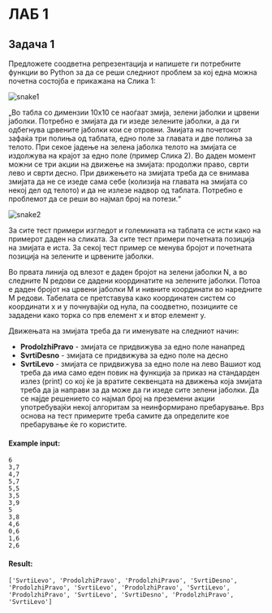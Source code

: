 # ЛАБ 1

## Задача 1

Предложете соодветна репрезентација и напишете ги потребните функции во Python за да се реши следниот проблем за кој една можна почетна состојба е прикажана на Слика 1:

![snake1](https://i.imgur.com/Z5Bg0bk.png)

„Во табла со димензии 10x10 се наоѓаат змија, зелени јаболки и црвени јаболки. Потребно е змијата да ги изеде зелените јаболки, а да ги одбегнува црвените јаболки кои се отровни. Змијата на почетокот зафаќа три полиња од таблата, едно поле за главата и две полиња за телото. При секое јадење на зелена јаболка телото на змијата се издолжува на крајот за едно поле (пример Слика 2). Во даден момент можни се три акции на движење на змијата: продолжи право, сврти лево и сврти десно. При движењето на змијата треба да се внимава змијата да не се изеде сама себе (колизија на главата на змијата со некој дел од телото) и да не излезе надвор од таблата. Потребно е проблемот да се реши во најмал број на потези.“

![snake2](https://i.imgur.com/rHA3zTs.png)

За сите тест примери изгледот и големината на таблата се исти како на примерот даден на сликата. За сите тест примери почетната позиција на змијата е иста. За секој тест пример се менува бројот и почетната позиција на зелените и црвените јаболки.

Во првата линија од влезот е даден бројот на зелени јаболки N, а во следните N редови се дадени координатите на зелените јаболки. Потоа е даден бројот на црвени јаболки M и нивните координати во наредните M редови. Табелата се претставува како координатен систем со координати x и y почнувајќи од нула, па соодветно, позициите се зададени како торка со прв елемент x и втор елемент y.

Движењата на змијата треба да ги именувате на следниот начин:

- **ProdolzhiPravo** - змијата се придвижува за едно поле нанапред
- **SvrtiDesno** - змијата се придвижува за едно поле на десно
- **SvrtiLevo** - змијата се придвижува за едно поле на лево
  Вашиот код треба да има само еден повик на функција за приказ на стандарден излез (print) со кој ќе ја вратите секвенцата на движења која змијата треба да ја направи за да може да ги изеде сите зелени јаболки. Да се најде решението со најмал број на преземени акции употребувајќи некој алгоритам за неинформирано пребарување. Врз основа на тест примерите треба самите да определите кое пребарување ќе го користите.

#### Example input:

```
6
3,7
4,7
5,7
5,5
3,5
3,9
5
3,8
4,6
0,6
1,6
2,6
```

#### Result:

```
['SvrtiLevo', 'ProdolzhiPravo', 'ProdolzhiPravo', 'SvrtiDesno', 'ProdolzhiPravo', 'SvrtiLevo', 'ProdolzhiPravo', 'SvrtiLevo', 'ProdolzhiPravo', 'SvrtiLevo', 'SvrtiDesno', 'ProdolzhiPravo', 'SvrtiLevo']
```
